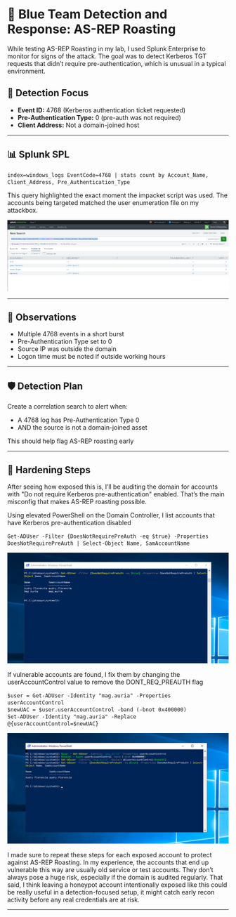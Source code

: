 # 🔵 Blue Team Detection and Response: AS-REP Roasting

While testing AS-REP Roasting in my lab, I used Splunk Enterprise to monitor for signs of the attack. The goal was to detect Kerberos TGT requests that didn’t require pre-authentication, which is unusual in a typical environment.

## 🎯 Detection Focus
- **Event ID:** 4768 (Kerberos authentication ticket requested)
- **Pre-Authentication Type:** 0 (pre-auth was not required)
- **Client Address:** Not a domain-joined host

---

## 📊 Splunk SPL
```
index=windows_logs EventCode=4768 | stats count by Account_Name, Client_Address, Pre_Authentication_Type
```
This query highlighted the exact moment the impacket script was used. The accounts being targeted matched the user enumeration file on my attackbox.

![SPLUNK_SPL](../assets/AS-REP/BLUE/B1_SPLUNK_SPL.png)

---

## 🧠 Observations
- Multiple 4768 events in a short burst
- Pre-Authentication Type set to 0
- Source IP was outside the domain
- Logon time must be noted if outside working hours

---

## 🛡️ Detection Plan
Create a correlation search to alert when:
- A 4768 log has Pre-Authentication Type 0
- AND the source is not a domain-joined asset

This should help flag AS-REP roasting early

---

## 🧹 Hardening Steps
After seeing how exposed this is, I’ll be auditing the domain for accounts with "Do not require Kerberos pre-authentication" enabled. That’s the main misconfig that makes AS-REP roasting possible.

Using elevated PowerShell on the Domain Controller, I list accounts that have Kerberos pre-authentication disabled
```
Get-ADUser -Filter {DoesNotRequirePreAuth -eq $true} -Properties DoesNotRequirePreAuth | Select-Object Name, SamAccountName
```
![DC_PS](../assets/AS-REP/BLUE/B2_DC_PS_CROP.png)

If vulnerable accounts are found, I fix them by changing the userAccountControl value to remove the DONT_REQ_PREAUTH flag
```
$user = Get-ADUser -Identity "mag.auria" -Properties userAccountControl
$newUAC = $user.userAccountControl -band (-bnot 0x400000)
Set-ADUser -Identity "mag.auria" -Replace @{userAccountControl=$newUAC}
```
![DC_FIX](../assets/AS-REP/BLUE/B3_DC_FIX_USER.png)

I made sure to repeat these steps for each exposed account to protect against AS-REP Roasting. In my experience, the accounts that end up vulnerable this way are usually old service or test accounts. They don’t always pose a huge risk, especially if the domain is audited regularly. That said, I think leaving a honeypot account intentionally exposed like this could be really useful in a detection-focused setup, it might catch early recon activity before any real credentials are at risk.


---



